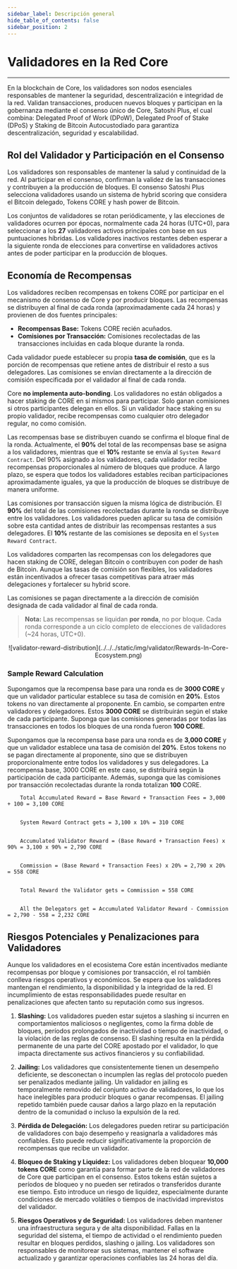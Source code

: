 ```yaml
---
sidebar_label: Descripción general
hide_table_of_contents: false
sidebar_position: 2
---
```


# Validadores en la Red Core

---

En la blockchain de Core, los validadores son nodos esenciales responsables de mantener la seguridad, descentralización e integridad de la red. Validan transacciones, producen nuevos bloques y participan en la gobernanza mediante el consenso único de Core, Satoshi Plus, el cual combina: Delegated Proof of Work (DPoW), Delegated Proof of Stake (DPoS) y Staking de Bitcoin Autocustodiado para garantiza descentralización, seguridad y escalabilidad.

## Rol del Validador y Participación en el Consenso

Los validadores son responsables de mantener la salud y continuidad de la red. Al participar en el consenso, confirman la validez de las transacciones y contribuyen a la producción de bloques. El consenso Satoshi Plus selecciona validadores usando un sistema de hybrid scoring que considera el Bitcoin delegado, Tokens CORE y hash power de Bitcoin.

Los conjuntos de validadores se rotan periódicamente, y las elecciones de validadores ocurren por épocas, normalmente cada 24 horas (UTC+0), para seleccionar a los **27** validadores activos principales con base en sus puntuaciones híbridas. Los validadores inactivos restantes deben esperar a la siguiente ronda de elecciones para convertirse en validadores activos antes de poder participar en la producción de bloques.

## Economía de Recompensas

Los validadores reciben recompensas en tokens CORE por participar en el mecanismo de consenso de Core y por producir bloques. Las recompensas se distribuyen al final de cada ronda (aproximadamente cada 24 horas) y provienen de dos fuentes principales:

- **Recompensas Base:** Tokens CORE recién acuñados.
- **Comisiones por Transacción:** Comisiones recolectadas de las transacciones incluidas en cada bloque durante la ronda.

Cada validador puede establecer su propia **tasa de comisión**, que es la porción de recompensas que retiene antes de distribuir el resto a sus delegadores. Las comisiones se envían directamente a la dirección de comisión especificada por el validador al final de cada ronda.

Core **no implementa auto-bonding**. Los validadores no están obligados a hacer staking de CORE en sí mismos para participar. Solo ganan comisiones si otros participantes delegan en ellos. Si un validador hace staking en su propio validador, recibe recompensas como cualquier otro delegador regular, no como comisión.

Las recompensas base se distribuyen cuando se confirma el bloque final de la ronda. Actualmente, el **90%** del total de las recompensas base se asigna a los validadores, mientras que el **10%** restante se envía al `System Reward Contract`. Del 90% asignado a los validadores, cada validador recibe recompensas proporcionales al número de bloques que produce. A largo plazo, se espera que todos los validadores estables reciban participaciones aproximadamente iguales, ya que la producción de bloques se distribuye de manera uniforme.

Las comisiones por transacción siguen la misma lógica de distribución. El **90%** del total de las comisiones recolectadas durante la ronda se distribuye entre los validadores. Los validadores pueden aplicar su tasa de comisión sobre esta cantidad antes de distribuir las recompensas restantes a sus delegadores. El **10%** restante de las comisiones se deposita en el `System Reward Contract`.

Los validadores comparten las recompensas con los delegadores que hacen staking de CORE, delegan Bitcoin o contribuyen con poder de hash de Bitcoin. Aunque las tasas de comisión son flexibles, los validadores están incentivados a ofrecer tasas competitivas para atraer más delegaciones y fortalecer su hybrid score.

Las comisiones se pagan directamente a la dirección de comisión designada de cada validador al final de cada ronda.

> **Nota:** Las recompensas se liquidan **por ronda**, no por bloque. Cada ronda corresponde a un ciclo completo de elecciones de validadores (~24 horas, UTC+0).

<p align="center">
![validator-reward-distribution](../../../static/img/validator/Rewards-In-Core-Ecosystem.png)
</p>

### Sample Reward Calculation

Supongamos que la recompensa base para una ronda es de **3000 CORE** y que un validador particular establece su tasa de comisión en **20%**. Estos tokens no van directamente al proponente. En cambio, se comparten entre validadores y delegadores. Estos **3000 CORE** se distribuirán según el stake de cada participante. Suponga que las comisiones generadas por todas las transacciones en todos los bloques de una ronda fueron **100 CORE**.

Supongamos que la recompensa base para una ronda es de **3,000 CORE** y que un validador establece una tasa de comisión del **20%**. Estos tokens no se pagan directamente al proponente, sino que se distribuyen proporcionalmente entre todos los validadores y sus delegadores. La recompensa base, 3000 CORE en este caso, se distribuirá según la participación de cada participante. Además, suponga que las comisiones por transacción recolectadas durante la ronda totalizan **100** CORE.

```maths
    Total Accumulated Reward = Base Reward + Transaction Fees = 3,000 + 100 = 3,100 CORE


    System Reward Contract gets = 3,100 x 10% = 310 CORE  


    Accumulated Validator Reward = (Base Reward + Transaction Fees) x 90% = 3,100 x 90% = 2,790 CORE


    Commission = (Base Reward + Transaction Fees) x 20% = 2,790 x 20% = 558 CORE


    Total Reward the Validator gets = Commission = 558 CORE


    All the Delegators get = Accumulated Validator Reward - Commission = 2,790 - 558 = 2,232 CORE
```

## Riesgos Potenciales y Penalizaciones para Validadores

Aunque los validadores en el ecosistema Core están incentivados mediante recompensas por bloque y comisiones por transacción, el rol también conlleva riesgos operativos y económicos. Se espera que los validadores mantengan el rendimiento, la disponibilidad y la integridad de la red. El incumplimiento de estas responsabilidades puede resultar en penalizaciones que afecten tanto su reputación como sus ingresos.

1. **Slashing:** Los validadores pueden estar sujetos a slashing si incurren en comportamientos maliciosos o negligentes, como la firma doble de bloques, períodos prolongados de inactividad o tiempo de inactividad, o la violación de las reglas de consenso. El slashing resulta en la pérdida permanente de una parte del CORE apostado por el validador, lo que impacta directamente sus activos financieros y su confiabilidad.

2. **Jailing:** Los validadores que consistentemente tienen un desempeño deficiente, se desconectan o incumplen las reglas del protocolo pueden ser penalizados mediante jailing. Un validador en jailing es temporalmente removido del conjunto activo de validadores, lo que los hace inelegibles para producir bloques o ganar recompensas. El jailing repetido también puede causar daños a largo plazo en la reputación dentro de la comunidad o incluso la expulsión de la red.

3. **Pérdida de Delegación:** Los delegadores pueden retirar su participación de validadores con bajo desempeño y reasignarla a validadores más confiables. Esto puede reducir significativamente la proporción de recompensas que recibe un validador.

4. **Bloqueo de Staking y Liquidez:** Los validadores deben bloquear **10,000 tokens CORE** como garantía para formar parte de la red de validadores de Core que participan en el consenso. Estos tokens están sujetos a períodos de bloqueo y no pueden ser retirados o transferidos durante ese tiempo. Esto introduce un riesgo de liquidez, especialmente durante condiciones de mercado volátiles o tiempos de inactividad imprevistos del validador.

5. **Riesgos Operativos y de Seguridad:** Los validadores deben mantener una infraestructura segura y de alta disponibilidad. Fallas en la seguridad del sistema, el tiempo de actividad o el rendimiento pueden resultar en bloques perdidos, slashing o jailing. Los validadores son responsables de monitorear sus sistemas, mantener el software actualizado y garantizar operaciones confiables las 24 horas del día.